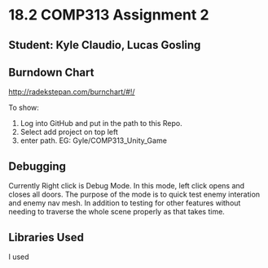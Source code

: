 # 18.2 COMP313 Assignment 2
## Student: Kyle Claudio, Lucas Gosling

## Burndown Chart
http://radekstepan.com/burnchart/#!/

To show: 
1) Log into GitHub and put in the path to this Repo.
2) Select add project on top left
3) enter path. EG: Gyle/COMP313_Unity_Game

## Debugging
Currently Right click is Debug Mode. In this mode, left click opens and closes all doors. The purpose of the mode is to quick test enemy interation and enemy nav mesh. In addition to testing for other features without needing to traverse the whole scene properly as that takes time.

## Libraries Used
I used
